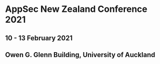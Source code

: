 
# AppSec New Zealand Conference 2021

## 10 - 13 February 2021

## Owen G. Glenn Building, University of Auckland
